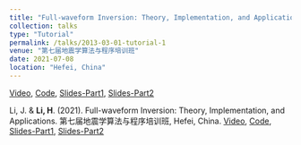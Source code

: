 ```yaml
---
title: "Full-waveform Inversion: Theory, Implementation, and Applications"
collection: talks
type: "Tutorial"
permalink: /talks/2013-03-01-tutorial-1
venue: "第七届地震学算法与程序培训班"
date: 2021-07-08
location: "Hefei, China"
---
```


 [Video](http://seismo.training.ustc.edu.cn/index.php/video), [Code](https://github.com/Haipeng-ustc/SWIT-1.0), [Slides-Part1](http://seismo.training.ustc.edu.cn/public/%E6%9D%8E%E4%BF%8A%E4%BC%A6%E8%80%81%E5%B8%88%E8%AF%BE%E4%BB%B6.pdf), [Slides-Part2](http://seismo.training.ustc.edu.cn/public/SWIT%E7%A8%8B%E5%BA%8F%E4%BB%8B%E7%BB%8D.pdf)

Li, J. & **Li, H**. (2021). Full-waveform Inversion: Theory, Implementation, and Applications. 第七届地震学算法与程序培训班, Hefei, China. [Video](http://seismo.training.ustc.edu.cn/index.php/video), [Code](https://github.com/Haipeng-ustc/SWIT-1.0), [Slides-Part1](http://seismo.training.ustc.edu.cn/public/%E6%9D%8E%E4%BF%8A%E4%BC%A6%E8%80%81%E5%B8%88%E8%AF%BE%E4%BB%B6.pdf), [Slides-Part2](http://seismo.training.ustc.edu.cn/public/SWIT%E7%A8%8B%E5%BA%8F%E4%BB%8B%E7%BB%8D.pdf)
